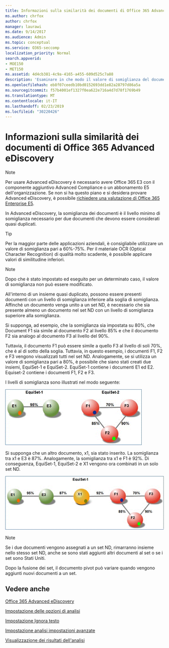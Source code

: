 ```yaml
---
title: Informazioni sulla similarità dei documenti di Office 365 Advanced eDiscovery
ms.author: chrfox
author: chrfox
manager: laurawi
ms.date: 9/14/2017
ms.audience: Admin
ms.topic: conceptual
ms.service: O365-seccomp
localization_priority: Normal
search.appverid:
- MOE150
- MET150
ms.assetid: 4d4cb381-4c9a-4165-a455-609d525c7a88
description: 'Esaminare in che modo il valore di somiglianza del documento, il livello minimo di somiglianza per due file da considerare quasi duplicati, è compatibile con Office 365 Advanced eDiscovery. '
ms.openlocfilehash: eb8f07ceedb10bd0152693dd1e82a28797d86a5a
ms.sourcegitcommit: f57b4001ef1327f0ea622e716a4d7d78f1769b49
ms.translationtype: MT
ms.contentlocale: it-IT
ms.lasthandoff: 02/23/2019
ms.locfileid: "30220426"
---
```

# <a name="understand-document-similarity-in-office-365-advanced-ediscovery"></a>Informazioni sulla similarità dei documenti di Office 365 Advanced eDiscovery

> [!NOTE]
> Per usare Advanced eDiscovery è necessario avere Office 365 E3 con il componente aggiuntivo Advanced Compliance o un abbonamento E5 dell'organizzazione. Se non si ha questo piano e si desidera provare Advanced eDiscovery, è possibile [richiedere una valutazione di Office 365 Enterprise E5](https://go.microsoft.com/fwlink/p/?LinkID=698279). 
  
In Advanced eDiscovery, la somiglianza dei documenti è il livello minimo di somiglianza necessario per due documenti che devono essere considerati quasi duplicati.
  
> [!TIP]
> Per la maggior parte delle applicazioni aziendali, è consigliabile utilizzare un valore di somiglianza pari a 60%-75%. Per il materiale OCR (Optical Character Recognition) di qualità molto scadente, è possibile applicare valori di similitudine inferiori. 
  
> [!NOTE]
> Dopo che è stato impostato ed eseguito per un determinato caso, il valore di somiglianza non può essere modificato. 
  
All'interno di un insieme quasi duplicato, possono essere presenti documenti con un livello di somiglianza inferiore alla soglia di somiglianza. Affinché un documento venga unito a un set ND, è necessario che sia presente almeno un documento nel set ND con un livello di somiglianza superiore alla somiglianza. 
  
Si supponga, ad esempio, che la somiglianza sia impostata su 80%, che Document F1 sia simile al documento F2 al livello 85% e che il documento F2 sia analogo al documento F3 al livello del 90%. 
  
Tuttavia, il documento F1 può essere simile a quello F3 al livello di soli 70%, che è al di sotto della soglia. Tuttavia, in questo esempio, i documenti F1, F2 e F3 vengono visualizzati tutti nel set ND. Analogamente, se si utilizza un valore di somiglianza pari a 80%, è possibile che siano stati creati due insiemi, EquiSet-1 e EquiSet-2. EquiSet-1 contiene i documenti E1 ed E2. Equiset-2 contiene i documenti F1, F2 e F3. 
  
I livelli di somiglianza sono illustrati nel modo seguente:
  
![Somiglianza documento](media/3907ea7d-e28a-4027-8fc3-be090dd39144.gif)
  
Si supponga che un altro documento, x1, sia stato inserito. La somiglianza tra x1 e E3 è 87%. Analogamente, la somiglianza tra x1 e F1 è 92%. Di conseguenza, EquiSet-1, EquiSet-2 e X1 vengono ora combinati in un solo set ND.
  
![Somiglianza documento](media/d140d347-33d5-475a-af04-594a0f2ab13d.gif)
  
> [!NOTE]
> Se i due documenti vengono assegnati a un set ND, rimarranno insieme nello stesso set ND, anche se sono stati aggiunti altri documenti al set o se i set sono Stati Uniti. 
  
Dopo la fusione dei set, il documento pivot può variare quando vengono aggiunti nuovi documenti a un set. 
  
## <a name="see-also"></a>Vedere anche

[Office 365 Advanced eDiscovery](office-365-advanced-ediscovery.md)
  
[Impostazione delle opzioni di analisi](set-analyze-options-in-advanced-ediscovery.md)
  
[Impostazione Ignora testo](set-ignore-text-in-advanced-ediscovery.md)
  
[Impostazione analisi impostazioni avanzate](set-analyze-advanced-settings-in-advanced-ediscovery.md)
  
[Visualizzazione dei risultati dell'analisi](view-analyze-results-in-advanced-ediscovery.md)

